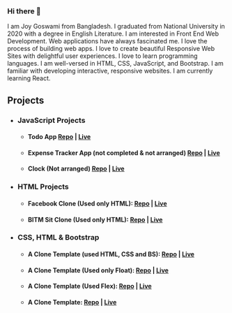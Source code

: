 ### Hi there 👋

I am Joy Goswami from Bangladesh. I graduated from National University in 2020 with a degree in English Literature. I am interested in Front End Web Development. Web applications have always fascinated me. I love the process of building web apps. I love to create beautiful Responsive Web Sites with delightful user experiences. I love to learn programming languages. I am well-versed in HTML, CSS, JavaScript, and Bootstrap. I am familiar with developing interactive, responsive websites. I am currently learning React.
## Projects
- ### JavaScript Projects
    - #### Todo App [Repo](https://github.com/JoyGoswami/Todo-App) | [Live](https://joygoswami.github.io/Todo-App/)
    - #### Expense Tracker App (not completed & not arranged) [Repo](https://github.com/JoyGoswami/expense-traker) | [Live](https://joygoswami.github.io/expense-traker/)
    - #### Clock (Not arranged) [Repo](https://github.com/JoyGoswami/analog-clock) | [Live](https://joygoswami.github.io/analog-clock/)
- ### HTML Projects
   - #### Facebook Clone (Used only HTML): [Repo](https://github.com/JoyGoswami/facebook-clone-html) | [Live](https://joygoswami.github.io/facebook-clone-html/)
   - #### BITM Sit Clone (Used only HTML): [Repo](https://github.com/JoyGoswami/bitm-website-clone-html) | [Live](https://joygoswami.github.io/bitm-website-clone-html/)
- ### CSS, HTML & Bootstrap
    - #### A Clone Template (used HTML, CSS and BS): [Repo](https://github.com/JoyGoswami/third-assessment) | [Live](https://joygoswami.github.io/third-assessment/)
    - #### A Clone Template (Used only Float): [Repo](https://github.com/JoyGoswami/JoyGoswami_0400036694) | [Live](https://joygoswami.github.io/JoyGoswami_0400036694/)
    - #### A Clone Template (Used Flex): [Repo](https://github.com/JoyGoswami/JoyGoswami_0400036694-academia) | [Live](https://joygoswami.github.io/JoyGoswami_0400036694-academia/)
    - #### A Clone Template: [Repo](https://github.com/JoyGoswami/onu) | [Live](https://joygoswami.github.io/onu/)


